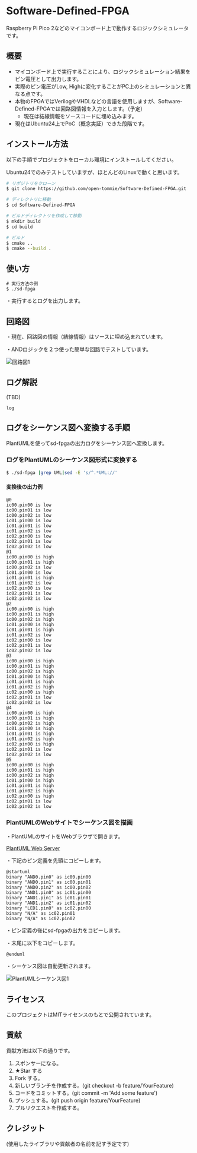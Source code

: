 # Software-Defined-FPGA
Raspberry Pi Pico 2などのマイコンボード上で動作するロジックシミュレータです。

## 概要

- マイコンボード上で実行することにより、ロジックシミュレーション結果をピン電圧として出力します。
- 実際のピン電圧がLow, Highに変化することがPC上のシミュレーションと異なる点です。
- 本物のFPGAではVerilogやVHDLなどの言語を使用しますが、Software-Defined-FPGAでは回路図情報を入力とします。（予定）
  - 現在は結線情報をソースコードに埋め込みます。
- 現在はUbuntu24上でPoC（概念実証）できた段階です。

## インストール方法

以下の手順でプロジェクトをローカル環境にインストールしてください。

Ubuntu24でのみテストしていますが、ほとんどのLinuxで動くと思います。

```bash
# リポジトリをクローン
$ git clone https://github.com/open-tommie/Software-Defined-FPGA.git

# ディレクトリに移動
$ cd Software-Defined-FPGA

# ビルドディレクトリを作成して移動
$ mkdir build
$ cd build

# ビルド
$ cmake ..
$ cmake --build .

```

## 使い方

```
# 実行方法の例
$ ./sd-fpga
```
・実行するとログを出力します。

## 回路図

・現在、回路図の情報（結線情報）はソースに埋め込まれています。

・ANDロジックを２つ使った簡単な回路でテストしています。

<img src="circuit-1.png" alt="回路図1" >

## ログ解説
(TBD)
```
log
```

## ログをシーケンス図へ変換する手順

PlantUMLを使ってsd-fpgaの出力ログをシーケンス図へ変換します。

### ログをPlantUMLのシーケンス図形式に変換する

```bash
$ ./sd-fpga |grep UML|sed -E 's/^.*UML://'
```
#### 変換後の出力例

```text
@0
ic00.pin00 is low
ic00.pin01 is low
ic00.pin02 is low
ic01.pin00 is low
ic01.pin01 is low
ic01.pin02 is low
ic02.pin00 is low
ic02.pin01 is low
ic02.pin02 is low
@1
ic00.pin00 is high
ic00.pin01 is high
ic00.pin02 is low
ic01.pin00 is low
ic01.pin01 is high
ic01.pin02 is low
ic02.pin00 is low
ic02.pin01 is low
ic02.pin02 is low
@2
ic00.pin00 is high
ic00.pin01 is high
ic00.pin02 is high
ic01.pin00 is high
ic01.pin01 is high
ic01.pin02 is low
ic02.pin00 is low
ic02.pin01 is low
ic02.pin02 is low
@3
ic00.pin00 is high
ic00.pin01 is high
ic00.pin02 is high
ic01.pin00 is high
ic01.pin01 is high
ic01.pin02 is high
ic02.pin00 is high
ic02.pin01 is low
ic02.pin02 is low
@4
ic00.pin00 is high
ic00.pin01 is high
ic00.pin02 is high
ic01.pin00 is high
ic01.pin01 is high
ic01.pin02 is high
ic02.pin00 is high
ic02.pin01 is low
ic02.pin02 is low
@5
ic00.pin00 is high
ic00.pin01 is high
ic00.pin02 is high
ic01.pin00 is high
ic01.pin01 is high
ic01.pin02 is high
ic02.pin00 is high
ic02.pin01 is low
ic02.pin02 is low
```


### PlantUMLのWebサイトでシーケンス図を描画

・PlantUMLのサイトをWebブラウザで開きます。

[PlantUML Web Server](https://www.plantuml.com/plantuml/uml/SyfFKj2rKt3CoKnELR1Io4ZDoSa70000)

・下記のピン定義を先頭にコピーします。
```text
@startuml
binary "AND0.pin0" as ic00.pin00
binary "AND0.pin1" as ic00.pin01
binary "AND0.pin2" as ic00.pin02
binary "AND1.pin0" as ic01.pin00
binary "AND1.pin1" as ic01.pin01
binary "AND1.pin2" as ic01.pin02
binary "LED1.pin0" as ic02.pin00
binary "N/A" as ic02.pin01
binary "N/A" as ic02.pin02
```

・ピン定義の後にsd-fpgaの出力をコピーします。

・末尾に以下をコピーします。
```text
@enduml
```

・シーケンス図は自動更新されます。

<img src="PlantUML-sd-fpga.png" alt="PlantUMLシーケンス図1" >

## ライセンス

このプロジェクトはMITライセンスのもとで公開されています。

## 貢献

貢献方法は以下の通りです。

1. スポンサーになる。
1. ★Star する
1. Fork する。
1. 新しいブランチを作成する。(git checkout -b feature/YourFeature)
1. コードをコミットする。(git commit -m 'Add some feature')
1. プッシュする。(git push origin feature/YourFeature)
1. プルリクエストを作成する。

## クレジット
(使用したライブラリや貢献者の名前を記す予定です)
